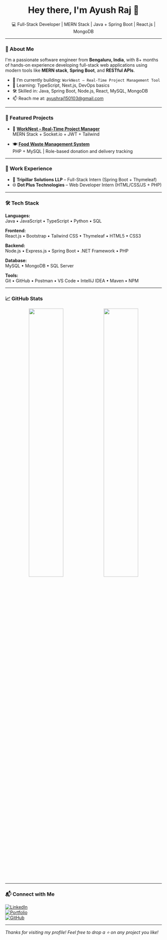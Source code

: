<h1 align="center">Hey there, I'm Ayush Raj 👋</h1>

<p align="center">
  💻 Full-Stack Developer | MERN Stack | Java + Spring Boot | React.js | MongoDB  
</p>

---

### 🧠 About Me

I'm a passionate software engineer from **Bengaluru, India**, with 8+ months of hands-on experience developing full-stack web applications using modern tools like **MERN stack**, **Spring Boot**, and **RESTful APIs**.

- 🔭 I’m currently building: `WorkNest – Real-Time Project Management Tool`
- 🌱 Learning: TypeScript, Next.js, DevOps basics
- 🛠️ Skilled in: Java, Spring Boot, Node.js, React, MySQL, MongoDB
- 📫 Reach me at: [ayushraj150103@gmail.com](mailto:ayushraj150103@gmail.com)

---

### 🚀 Featured Projects

- 🔧 [**WorkNest – Real-Time Project Manager**](https://github.com/ayushhCreator/worknest)  
  MERN Stack + Socket.io + JWT + Tailwind

- 🍽 [**Food Waste Management System**](https://github.com/ayushhCreator/food-waste-management-system)  
  PHP + MySQL | Role-based donation and delivery tracking


---

### 💼 Work Experience

- 🏢 **Tripillar Solutions LLP** – Full-Stack Intern (Spring Boot + Thymeleaf)
- 🌐 **Dot Plus Technologies** – Web Developer Intern (HTML/CSS/JS + PHP)

---

### 🛠️ Tech Stack

**Languages:**  
Java • JavaScript • TypeScript • Python • SQL

**Frontend:**  
React.js • Bootstrap • Tailwind CSS • Thymeleaf • HTML5 • CSS3

**Backend:**  
Node.js • Express.js • Spring Boot • .NET Framework • PHP

**Database:**  
MySQL • MongoDB • SQL Server

**Tools:**  
Git • GitHub • Postman • VS Code • IntelliJ IDEA • Maven • NPM

---

### 📈 GitHub Stats

<p align="center">
  <img src="https://github-readme-stats.vercel.app/api?username=ayushhCreator&show_icons=true&theme=tokyonight" width="47%" />
  <img src="https://github-readme-stats.vercel.app/api/top-langs/?username=ayushhCreator&layout=compact&theme=tokyonight" width="47%" />
</p>

---

### 📬 Connect with Me

[![LinkedIn](https://img.shields.io/badge/LinkedIn-ayush--raj--633526186-blue?style=flat-square&logo=linkedin)](https://www.linkedin.com/in/ayush-raj-633526186)  
[![Portfolio](https://img.shields.io/badge/Portfolio-myportfolio15.vercel.app-24292E?style=flat-square&logo=vercel)](https://myportfolio15.vercel.app)  
[![GitHub](https://img.shields.io/badge/GitHub-ayushhCreator-333?style=flat-square&logo=github)](https://github.com/ayushhCreator)

---

*Thanks for visiting my profile! Feel free to drop a ⭐ on any project you like!*
